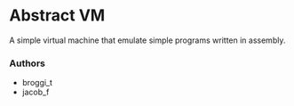 # Abstract VM

A simple virtual machine that emulate simple programs written in assembly.

### Authors

- broggi_t
- jacob_f
